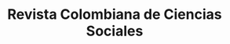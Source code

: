 ---
img : "./img/ciencias_sociales_vol1.webp"
title : "Revista Colombiana de Ciencias Sociales"
description : "La “Revista Colombiana de Ciencias Sociales” es una publicación digital y semestral de carácter científico que divulga artículos, los cuales presentan resultados de investigaciones interdisciplinarias en ciencias sociales; se interesa en los estudios que abordan las problemáticas clásicas y contemporáneas con un sentido de pertinencia social. De este modo, espera contribuir al desarrollo de estas ciencias mediante el debate nacional e internacional en torno a desafíos epistemológicos, disciplinares y profesionales de carácter actual."
link : "https://revistas.ucatolicaluisamigo.edu.co/index.php/RCCS/issue/view/197/233"
---